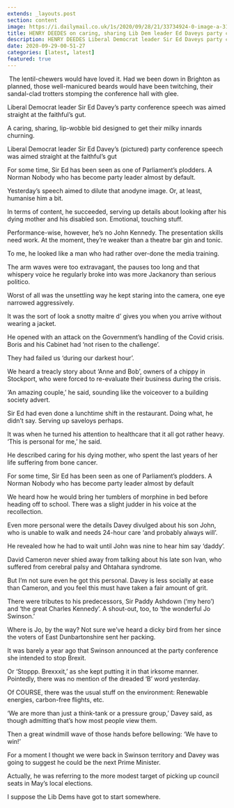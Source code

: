 ```yaml
---
extends: _layouts.post
section: content
image: https://i.dailymail.co.uk/1s/2020/09/28/21/33734924-0-image-a-31_1601325387827.jpg 
title: HENRY DEEDES on caring, sharing Lib Dem leader Ed Daveys party conference speech  
description: HENRY DEEDES Liberal Democrat leader Sir Ed Daveys party conference speech was aimed straight at the faithfuls gut. A caring, sharing, lip-wobble bid designed to get their milky innards churning. 
date: 2020-09-29-00-51-27 
categories: [latest, latest] 
featured: true 
--- 
```

 The lentil-chewers would have loved it. Had we been down in Brighton as planned, those well-manicured beards would have been twitching, their sandal-clad trotters stomping the conference hall with glee.

Liberal Democrat leader Sir Ed Davey’s party conference speech was aimed straight at the faithful’s gut. 

A caring, sharing, lip-wobble bid designed to get their milky innards churning.

Liberal Democrat leader Sir Ed Davey’s (pictured) party conference speech was aimed straight at the faithful’s gut

For some time, Sir Ed has been seen as one of Parliament’s plodders. A Norman Nobody who has become party leader almost by default.

Yesterday’s speech aimed to dilute that anodyne image. Or, at least, humanise him a bit. 

In terms of content, he succeeded, serving up details about looking after his dying mother and his disabled son. Emotional, touching stuff.

Performance-wise, however, he’s no John Kennedy. The presentation skills need work. At the moment, they’re weaker than a theatre bar gin and tonic.

To me, he looked like a man who had rather over-done the media training. 

The arm waves were too extravagant, the pauses too long and that whispery voice he regularly broke into was more Jackanory than serious politico.

Worst of all was the unsettling way he kept staring into the camera, one eye narrowed aggressively. 

It was the sort of look a snotty maitre d’ gives you when you arrive without wearing a jacket.

He opened with an attack on the Government’s handling of the Covid crisis. Boris and his Cabinet had ‘not risen to the challenge’.  

They had failed us ‘during our darkest hour’.

We heard a treacly story about ‘Anne and Bob’, owners of a chippy in Stockport, who were forced to re-evaluate their business during the crisis.

‘An amazing couple,’ he said, sounding like the voiceover to a building society advert. 

Sir Ed had even done a lunchtime shift in the restaurant. Doing what, he didn’t say. Serving up saveloys perhaps.

It was when he turned his attention to healthcare that it all got rather heavy. ‘This is personal for me,’ he said.

He described caring for his dying mother, who spent the last years of her life suffering from bone cancer. 

For some time, Sir Ed has been seen as one of Parliament’s plodders. A Norman Nobody who has become party leader almost by default

We heard how he would bring her tumblers of morphine in bed before heading off to school. There was a slight judder in his voice at the recollection.

Even more personal were the details Davey divulged about his son John, who is unable to walk and needs 24-hour care ‘and probably always will’. 

He revealed how he had to wait until John was nine to hear him say ‘daddy’.

David Cameron never shied away from talking about his late son Ivan, who suffered from cerebral palsy and Ohtahara syndrome. 

But I’m not sure even he got this personal. Davey is less socially at ease than Cameron, and you feel this must have taken a fair amount of grit.

There were tributes to his predecessors, Sir Paddy Ashdown (‘my hero’) and ‘the great Charles Kennedy’. A shout-out, too, to ‘the wonderful Jo Swinson.’

Where is Jo, by the way? Not sure we’ve heard a dicky bird from her since the voters of East Dunbartonshire sent her packing.

It was barely a year ago that Swinson announced at the party conference she intended to stop Brexit. 

Or ‘Stoppp. Brexxxit,’ as she kept putting it in that irksome manner. Pointedly, there was no mention of the dreaded ‘B’ word yesterday.

Of COURSE, there was the usual stuff on the environment: Renewable energies, carbon-free flights, etc.

‘We are more than just a think-tank or a pressure group,’ Davey said, as though admitting that’s how most people view them. 

Then a great windmill wave of those hands before bellowing: ‘We have to win!’

For a moment I thought we were back in Swinson territory and Davey was going to suggest he could be the next Prime Minister. 

Actually, he was referring to the more modest target of picking up council seats in May’s local elections.

I suppose the Lib Dems have got to start somewhere.

